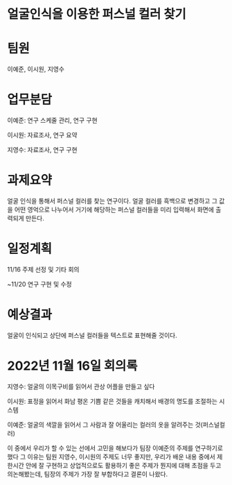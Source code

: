 # 얼굴인식을 이용한 퍼스널 컬러 찾기

# 팀원
이예준, 이시원, 지영수

# 업무분담
이예준: 연구 스케줄 관리, 연구 구현

이시원: 자료조사, 연구 요약

지영수: 자료조사, 연구 구현

# 과제요약
얼굴 인식을 통해서 퍼스널 컬러를 찾는 연구이다.
얼굴 컬러를 흑백으로 변경하고 그 값을 어떤 영억으로 나누어서 
거기에 해당하는 퍼스널 컬러들을 미리 입력해서 화면에 출력되게 만든다.

# 일정계획
11/16 주제 선정 및 기타 회의

~11/20 연구 구현 및 수정

# 예상결과
얼굴이 인식되고 상단에 퍼스널 컬러들을 텍스트로 표현해줄 것이다.

# 2022년 11월 16일 회의록
지영수: 얼굴의 이목구비를 읽어서 관상 어플을 만들고 싶다

이시원: 표정을 읽어서 화남 평온 기쁨 같은 것들을 캐치해서 배경의 명도를 조절하는 시스템

이예준: 얼굴의 색깔을 읽어서 그 사람과 잘 어울리는 컬러의 옷을 알려주는 것(퍼스널컬러)

이 중에서 우리가 할 수 있는 선에서 고민을 해보다가 팀장 이예준의 주제를 연구하기로 했다
그 이유는 팀원 지영수, 이시원의 주제도 너무 좋지만,
우리가 배운 내용 중에서 제한시간 안에 잘 구현하고 상업적으로도
활용하기 좋은 주제가 뭔지에 대해 초점을 두고 의논해봤는데,
팀장의 주제가 가장 잘 부합하다고 결론이 나왔다.
